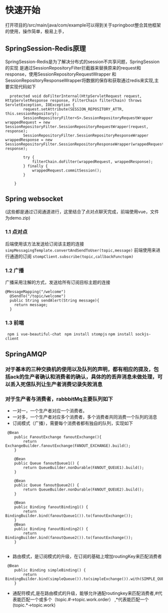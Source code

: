 # 快速开始

打开项目的/src/main/java/com/example可以得到关于springboot整合其他框架的使用，操作简单，极易上手，

## SpringSession-Redis原理

SpringSession-Redis是为了解决分布式的session不共享问题，SpringSession的实现
是通过SessionRepositoryFilter拦截器来替换原来的request和response，使用SessionRepositoryRequestWrapper
和SessionRepositoryResponseWrapper将数据的保存和获取通过redis来实现,主要实现代码如下

```
  protected void doFilterInternal(HttpServletRequest request, HttpServletResponse response, FilterChain filterChain) throws ServletException, IOException {
        request.setAttribute(SESSION_REPOSITORY_ATTR, this.sessionRepository);
        SessionRepositoryFilter<S>.SessionRepositoryRequestWrapper wrappedRequest = new SessionRepositoryFilter.SessionRepositoryRequestWrapper(request, response);
        SessionRepositoryFilter.SessionRepositoryResponseWrapper wrappedResponse = new SessionRepositoryFilter.SessionRepositoryResponseWrapper(wrappedRequest, response);

        try {
            filterChain.doFilter(wrappedRequest, wrappedResponse);
        } finally {
            wrappedRequest.commitSession();
        }

    }
```

## Spring websocket

(这些都是通过订阅通道进行，这里结合了点对点聊天完成，前端使用vue，文件为demo.zip)

### 1.1 点对点

后端使用该方法发送给订阅该主题的连接
```simpMessagingTemplate.convertAndSendToUser(topic,message)```
前端使用来进行通道的订阅
```stompClient.subscribe(topic,callbackFunctopm)```

### 1.2 广播

广播采用注解的方式，发送给所有订阅目标主题的连接

```
@MessageMapping("/welcome")
  @SendTo("/topic/welcome")
  public String sendAlert(String message){
    return message;
  }
  ```

### 1.3 前端

``` npm i vue-beautiful-chat```
``` npm install stompjs```
```npm install sockjs-client```

## SpringAMQP

### 对于基本的三种交换机的使用以及队列的声明，都有相应的提及，包括ack的生产者确认和消费者的确认，具体的的丢弃消息未做处理，可以丢入死信队列让生产者消费记录失败消息

### 对于生产者与消费者，rabbbitMq主要队列如下
- 一对一，一个生产者对应一个消费者。
- 一对多，一个生产者对应多个消费者，多个消费者共同消费一个队列的消息
- 订阅模式（广播），需要每个消费者都有独自的队列，实现如下
```
 @Bean
    public FanoutExchange fanoutExchange(){
        return ExchangeBuilder.fanoutExchange(FANOUT_EXCHANGE).build();
    }

    @Bean
    public Queue fanoutQueue1() {
        return QueueBuilder.nonDurable(FANOUT_QUEUE1).build();
    }

    @Bean
    public Queue fanoutQueue2() {
        return QueueBuilder.nonDurable(FANOUT_QUEUE2).build();
    }

    @Bean
    public Binding fanoutBinding1() {
        return BindingBuilder.bind(fanoutQueue1()).to(fanoutExchange());
    }
    @Bean
    public Binding fanoutBinding2() {
        return BindingBuilder.bind(fanoutQueue2()).to(fanoutExchange());
    }


```
- 路由模式，是订阅模式的升级，在订阅的基础上增加routingKey来匹配消费者
```
 @Bean
    public Binding simpleBinding() {
        return BindingBuilder.bind(simpleQueue()).to(simpleExchange()).with(SIMPLE_QUEUE);
    }
```
- 通配符模式,是在路由模式的升级，能够允许通配routingkey来匹配消费者,#代表能匹配一个或多个（topic.#->topic.work.order） ,\*代表能匹配一个(topic.*->topic.work)
